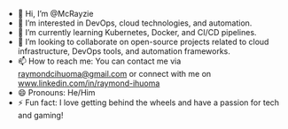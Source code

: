 - 👋 Hi, I’m @McRayzie
- 👀 I’m interested in DevOps, cloud technologies, and automation. 
- 🌱 I’m currently learning Kubernetes, Docker, and CI/CD pipelines.
- 💞️ I’m looking to collaborate on open-source projects related to cloud infrastructure, DevOps tools, and automation frameworks.
- 📫 How to reach me: You can contact me via raymondcihuoma@gmail.com or connect with me on www.linkedin.com/in/raymond-ihuoma
- 😄 Pronouns: He/Him
- ⚡ Fun fact: I love getting behind the wheels and have a passion for tech and gaming!
<!---
McRayzie/McRayzie is a ✨ special ✨ repository because its `README.md` (this file) appears on your GitHub profile.
You can click the Preview link to take a look at your changes.
--->
